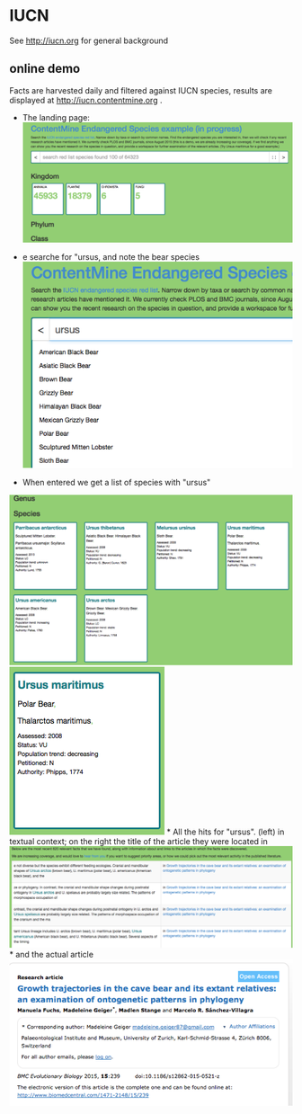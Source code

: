# IUCN

See http://iucn.org for general background

## online demo

Facts are harvested daily and filtered against IUCN species, results are displayed at http://iucn.contentmine.org .

 * The landing page:<br/>
 <img src="iucn1.png"/><br/>

 * e searche for "ursus, and note the bear species<br/>
   <img src="iucn2.png"/>
 * When entered we get a list of species with "ursus"<br/>
  <img src="iucn3.png"/>
 <br/>
   <img src="iucn4.png"/>
 * All the hits for "ursus". (left) in textual context; on the right the title of the article they were located in<br/>
   <img src="iucn5.png"/>
 * and the actual article<br/>
   <img src="iucn6.png"/>
 
 
